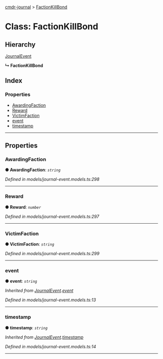 [cmdr-journal](../README.md) > [FactionKillBond](../classes/factionkillbond.md)



# Class: FactionKillBond

## Hierarchy


 [JournalEvent](journalevent.md)

**↳ FactionKillBond**







## Index

### Properties

* [AwardingFaction](factionkillbond.md#awardingfaction)
* [Reward](factionkillbond.md#reward)
* [VictimFaction](factionkillbond.md#victimfaction)
* [event](factionkillbond.md#event)
* [timestamp](factionkillbond.md#timestamp)



---
## Properties
<a id="awardingfaction"></a>

###  AwardingFaction

**●  AwardingFaction**:  *`string`* 

*Defined in models/journal-event.models.ts:298*





___

<a id="reward"></a>

###  Reward

**●  Reward**:  *`number`* 

*Defined in models/journal-event.models.ts:297*





___

<a id="victimfaction"></a>

###  VictimFaction

**●  VictimFaction**:  *`string`* 

*Defined in models/journal-event.models.ts:299*





___

<a id="event"></a>

###  event

**●  event**:  *`string`* 

*Inherited from [JournalEvent](journalevent.md).[event](journalevent.md#event)*

*Defined in models/journal-event.models.ts:13*





___

<a id="timestamp"></a>

###  timestamp

**●  timestamp**:  *`string`* 

*Inherited from [JournalEvent](journalevent.md).[timestamp](journalevent.md#timestamp)*

*Defined in models/journal-event.models.ts:14*





___


